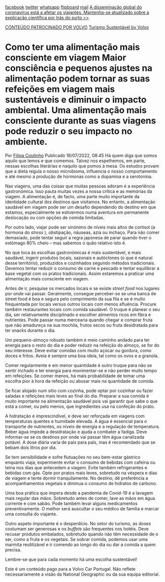 [facebook](https://www.facebook.com/sharer/sharer.php?u=https%3A%2F%2Fwww.natgeo.pt%2Fviagem-e-aventuras%2F2022%2F06%2Fcomo-ter-uma-alimentacao-mais-consciente-em-viagem) [twitter](https://twitter.com/share?url=https%3A%2F%2Fwww.natgeo.pt%2Fviagem-e-aventuras%2F2022%2F06%2Fcomo-ter-uma-alimentacao-mais-consciente-em-viagem&via=natgeo&text=Como%20ter%20uma%20alimenta%C3%A7%C3%A3o%20mais%20consciente%20em%20viagem) [whatsapp](https://web.whatsapp.com/send?text=https%3A%2F%2Fwww.natgeo.pt%2Fviagem-e-aventuras%2F2022%2F06%2Fcomo-ter-uma-alimentacao-mais-consciente-em-viagem) [flipboard](https://share.flipboard.com/bookmarklet/popout?v=2&title=Como%20ter%20uma%20alimenta%C3%A7%C3%A3o%20mais%20consciente%20em%20viagem&url=https%3A%2F%2Fwww.natgeo.pt%2Fviagem-e-aventuras%2F2022%2F06%2Fcomo-ter-uma-alimentacao-mais-consciente-em-viagem) [mail](mailto:?subject=NatGeo&body=https%3A%2F%2Fwww.natgeo.pt%2Fviagem-e-aventuras%2F2022%2F06%2Fcomo-ter-uma-alimentacao-mais-consciente-em-viagem%20-%20Como%20ter%20uma%20alimenta%C3%A7%C3%A3o%20mais%20consciente%20em%20viagem) [A disseminação global do coronavírus está a afetar os viajantes. Mantenha-se atualizado sobre a explicação científica por trás do surto >>](https://www.natgeo.pt/coronavirus) 

[CONTEÚDO PATROCINADO POR VOLVO](https://www.volvocars.com/pt) [Turismo Sustentável by Volvo](https://www.volvocars.com/pt) 
# Como ter uma alimentação mais consciente em viagem Maior consciência e pequenos ajustes na alimentação podem tornar as suas refeições em viagem mais sustentáveis e diminuir o impacto ambiental. Uma alimentação mais consciente durante as suas viagens pode reduzir o seu impacto no ambiente. 

Por [Filipa Coutinho](https://www.natgeo.pt/autor/filipa-coutinho) Publicado 18/07/2022, 08:45 Há quem diga que somos aquilo que lemos e que comemos. Talvez nos espelhemos, em parte, nessas escolhas literárias e naquilo que pomos à mesa. Os estudos provam que a dieta regula o nosso microbioma, influencia o nosso comportamento e até mesmo a produção de hormonas como a dopamina e a serotonina. 

Nas viagens, uma das coisas que muitas pessoas adoram é a experiência gastronómica. Isso pauta muitas vezes a nossa crítica e as memórias da viagem. A alimentação é, de facto, uma parte muito importante da identidade cultural dos destinos que visitamos. No entanto, a alimentação saudável em viagem pode ser um desafio dependendo do destino em que estamos, especialmente se estivermos numa aventura em permanente deslocação ou com opções de comida limitadas. 

Por outro lado, viajar pode ser sinónimo de níveis mais altos de cortisol (a hormona do _stress_ ), obstipação, náuseas, azia ou inchaço. Para não comer demasiado, pode tentar seguir a regra japonesa de parar quando tiver o estômago 80% cheio – mas sabemos o quão relativo isto é. 

No que toca às escolhas gastronómicas é mais sustentável, e mais saudável, ingerir produtos locais, sazonais e autóctones (o que é natural desse território), produzidos e cozinhados segundo métodos tradicionais. Devemos tentar reduzir o consumo de carne e pescado e tentar equilibrar a base vegetal com os pratos tradicionais. Assim estaremos a praticar uma alimentação mais consciente em viagem. 

Antes de ir, pesquise os mercados locais e se existe _street food_ nos lugares por onde vai passar. Geralmente, consegue perceber-se se uma banca de street food é boa e segura pelo comprimento da sua fila e se é muito frequentada por locais versus outros locais com menos afluência. Procure também restaurantes locais com comida saudável. O truque é planear o seu dia, ser relativamente disciplinado e escolher alimentos ricos em fibra e nutrientes. Pode passar numa mercearia quando chegar e comprar fruta que não amadureça na sua mochila, frutos secos ou fruta desidratada para ter snacks durante o dia. 

Um pequeno-almoço robusto também é meio caminho andado para ter energia para o resto do dia e poder reduzir na refeição do almoço, se for do seu interesse. Deve evitar comidas com muito açúcar ou gordura, como doces e fritos. Aveia é sempre uma boa ideia, tal como os ovos e a granola. 

Comer regularmente e em menor quantidade é outro truque para não se sentir inchado e ter energia para movimentar-se e não perder muito tempo em refeições. Se comer menos, há mais probabilidade de tomar uma escolha pior à hora da refeição ou abusar mais na quantidade de comida. 

Se ficar alojado num sítio com cozinha, pode optar por cozinhar ou fazer saladas e refeições mais leves ao final do dia. Preparar a sua comida é muito importante na alimentação saudável pois vai garantir que sabe o que está a comer, ou pelo menos, que ingredientes usa na confeção do prato. 

A hidratação é imprescindível, e deve ser reforçada em viagens com temperaturas quentes e humidade elevada. A água é essencial para o transporte de nutrientes, os níveis de energia e a regulação de temperatura. Beber água impede a desidratação e ajuda a combater a fadiga. Deve informar-se se os destinos por onde vai passar têm água canalizada potável. A dose diária varia de país para país, mas é recomendado que se bebam dois litros por dia. 

Se tem sensibilidade e sofre flutuações no seu bem-estar gástrico enquanto viaja, experimente evitar o consumo de bebidas com cafeína ou teína nos dias que antecedem a viagem. Evite também refrigerantes e bebidas com gás. Opte por pratos mais leves, sobretudo na véspera e dias de viagem e tente dormir tranquilamente. No destino, dê preferência a acompanhamentos vegetais e diminua o consumo de hidratos de carbono. 

Uma boa prática que impera desde a pandemia de Covid-19 é a lavagem mais regular das mãos. Sobretudo antes de comer, lave as mãos em água corrente e com sabão. Pode também levar alguns medicamentos preventivamente. O melhor será auscultar o seu médico de família e marcar uma consulta do viajante. 

Outro aspeto importante é o desperdício. No setor do turismo, as doses costumam ser generosas e os _buffets_ são frequentes nos hotéis. Deve recusar produtos embalados, sobretudo quando não têm necessidade de o ser, como a fruta e os vegetais. Se sobrar comida, podemos usar uma marmita reutilizável e ir comendo ao longo do dia ou dar a comida a quem precisa. 

Lembre-se que para cada momento há uma escolha sustentável! 

Este é um conteúdo pago para a Volvo Car Portugal. Não reflete necessariamente a visão da National Geographic ou da sua equipa editorial. 

